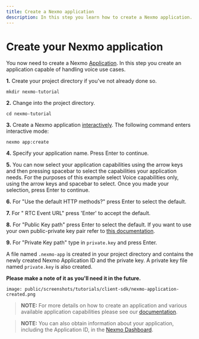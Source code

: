 ```yaml
---
title: Create a Nexmo application
description: In this step you learn how to create a Nexmo application.
---
```


# Create your Nexmo application

You now need to create a Nexmo [Application](/conversation/concepts/application). In this step you create an application capable of handling voice use cases.

**1.** Create your project directory if you've not already done so.

``` shell
mkdir nexmo-tutorial
```

**2.** Change into the project directory.

``` shell
cd nexmo-tutorial
```

**3.** Create a Nexmo application [interactively](/application/nexmo-cli#interactive-mode). The following command enters interactive mode:

``` shell
nexmo app:create
```

**4.** Specify your application name. Press Enter to continue.

**5.** You can now select your application capabilities using the arrow keys and then pressing spacebar to select the capabilities your application needs. For the purposes of this example select Voice capabilities only, using the arrow keys and spacebar to select. Once you made your selection, press Enter to continue.

**6.** For "Use the default HTTP methods?" press Enter to select the default.

**7.** For " RTC Event URL" press 'Enter' to accept the default.

**8.**  For "Public Key path" press Enter to select the default. If you want to use your own public-private key pair refer to [this documentation](/application/nexmo-cli#creating-an-application-with-your-own-public-private-key-pair).

**9.**  For "Private Key path" type in `private.key` and press Enter.

A file named `.nexmo-app` is created in your project directory and contains the newly created Nexmo Application ID and the private key. A private key file named `private.key` is also created.

**Please make a note of it as you'll need it in the future.**

```screenshot
image: public/screenshots/tutorials/client-sdk/nexmo-application-created.png
```

> **NOTE:** For more details on how to create an application and various available application capabilities please see our [documentation](/application/overview).

> **NOTE:** You can also obtain information about your application, including the Application ID, in the [Nexmo Dashboard](https://dashboard.nexmo.com/voice/your-applications).